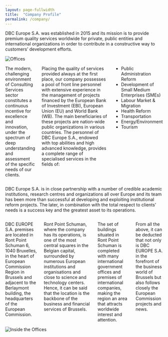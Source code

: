 ```yaml
---
layout: page-fullwidth
title:  "Company Profile"
permalink: /company/
---
```


DBC Europe S.A. was established in 2015 and its mission is to provide premium quality services worldwide for private, public entities and international organizations in order to contribute in a constructive way to customers’ development efforts.

<div class="row">
  <div class="medium-4 columns t30">
  <img src="{{ site.urlimg }}offices.png" alt="Offices">
  </div>
  <div class="medium-8 columns">
    <p>The modern, challenging environment of Consulting Services sector constitutes a continuous incentive for excellence and innovation, under the spectrum of deep understanding and assessment of the specific needs of our clients.</p>
    <p>Placing the quality of services provided always at the first place, our company possesses a pool of front line personnel with extensive experience in the management of projects financed by the European Bank of Investment (EBI), European Union (EU) and World Bank (WB). The main beneficiaries of these projects are nation-wide public organizations in various countries. The personnel of DBC Europe S.A., endowed with top abilities and high advanced knowledge, provides a complete range of specialised services in the fields of:</p>
    <ul>
      <li>Public Administration Reform</li>
      <li>Development of Small Medium Enterprises (SMEs)</li>
      <li>Labour Market & Migration</li>
      <li>Health Reform</li>
      <li>Transportation</li>
      <li>Energy/Environment</li>
      <li>Tourism</li>
    </ul>
  </div>
</div>

DBC Europe S.A. is in close partnership with a number of credible academic institutions, research centres and organizations all over Europe and its team has been more than successful at developing and exploiting institutional reform projects. The later, in combination with the total respect to clients’ needs is a success key and the greatest asset to its operations.

<div class="row">
<div class="medium-8 columns t30">
  <p>DBC EUROPE S.A. premises are located in Ront Point Schuman 6, 1040 Bruxelles, in the heart of European Commission Region in Brussels and adjacent to the Berlaymont building, the headquarters of the European Commission.</p>
  <p>Ront Point Schuman, where the company has its operations, is one of the most central squares in the Belgian capital, surrounded by numerous European institutions and organisations and close to science and technology centers. Hence, it can be said that the location is the backbone of the business and financial services of Brussels.</p>
  <p>The set of buildings situated in Ront Point Schuman is completed with many international government offices and premises of international companies, making the region an area that attracts worldwide interest and attention.</p>
  <p>From all the above, it can be deducted that not only is DBC EUROPE S.A. in the forefront of the business world of Brussels but also follows closely the European Commission projects and news.</p>
</div>
  <div class="medium-4 columns">
  <img src="{{ site.urlimg }}inside-office.png" alt="Inside the Offices">
  </div>
</div>
